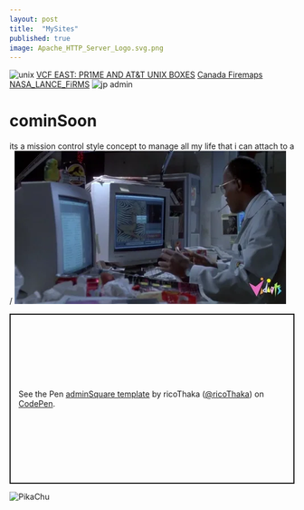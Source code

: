 ```yaml
---
layout: post
title:  "MySites"
published: true
image: Apache_HTTP_Server_Logo.svg.png
---
```


![unix](https://hackaday.com/wp-content/uploads/2014/04/unix.jpg)
[VCF EAST: PR1ME AND AT&T UNIX BOXES](https://hackaday.com/2014/04/08/vcf-east-pr1me-and-att-unix-boxes/)
[Canada Firemaps](https://www.arcgis.com/apps/dashboards/3ffcc2d0ef3e4e0999b0cf8b636defa3)
[NASA_LANCE_FiRMS](https://firms.modaps.eosdis.nasa.gov/usfs/map/#d:24hrs;@-97.1,40.4,4.4z)
![jp admin](https://media.tenor.com/QpiB1JJsfZIAAAAM/theoretically-yes-yes.gif)
# cominSoon 
its a mission control style concept to manage all my life that i can attach to a / ![admin](assets/img/admin.webp)


<p class="codepen" data-height="300" data-default-tab="html,result" data-slug-hash="yyBOYBL" data-pen-title="adminSquare template" data-user="ricoThaka" style="height: 300px; box-sizing: border-box; display: flex; align-items: center; justify-content: center; border: 2px solid; margin: 1em 0; padding: 1em;">
  <span>See the Pen <a href="https://codepen.io/ricoThaka/pen/yyBOYBL">
  adminSquare template</a> by ricoThaka (<a href="https://codepen.io/ricoThaka">@ricoThaka</a>)
  on <a href="https://codepen.io">CodePen</a>.</span>
</p>
<script async src="https://cpwebassets.codepen.io/assets/embed/ei.js"></script>

![PikaChu](https://i.redd.it/q0dd3k02unqb1.gif)
